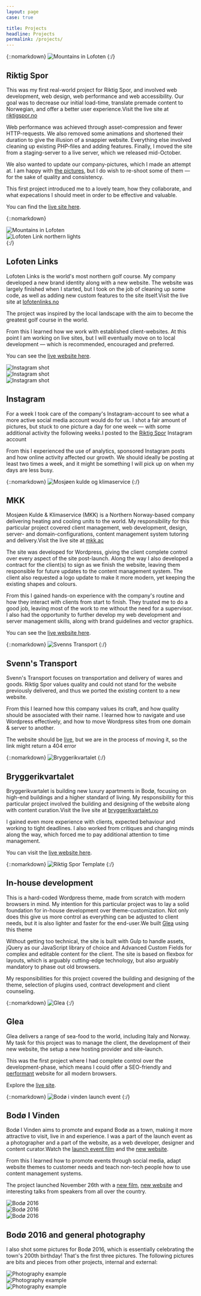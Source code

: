 ```yaml
---
layout: page
case: true

title: Projects
headline: Projects
permalink: /projects/
---
```


{::nomarkdown}
<img src="../img/riktigspor/riktigspor1.jpg" alt="Mountains in Lofoten" class="fade wait">
{:/}

<div class="div"></div>

## Riktig Spor

<p class="pull">This was my first real-world project for Riktig Spor, and involved web development, web design, web performance and web accessibility. Our goal was to decrease our initial load-time, translate premade content to Norwegian, and offer a better user experience.<span>Visit the live site at <a href="http://riktigspor.no" target="_blank">riktigspor.no</a></span></p>

Web performance was achieved through asset-compression and fewer HTTP-requests. We also removed some animations and shortened their duration to give the illusion of a snappier website. Everything else involved cleaning up existing PHP-files and adding features. Finally, I moved the site from a staging-server to a live server, which we released mid-October.

We also wanted to update our company-pictures, which I made an attempt at. I am happy with <a href="http://riktigspor.no/om-oss/" target="_blank">the pictures</a>, but I do wish to re-shoot some of them &mdash; for the sake of quality and consistency.

This first project introduced me to a lovely team, how they collaborate, and what expecations I should meet in order to be effective and valuable.

You can find the <a href="http://riktigspor.no" target="_blank">live site here</a>.

<div class="div"></div>

{::nomarkdown}
<div class="grid">
	<div class="col-100 full-width">
		<img src="../img/riktigspor/lofoten2.jpg" alt="Mountains in Lofoten">
	</div>
	<div class="col-100 full-width">
		<img src="../img/riktigspor/lofoten1.jpg" alt="Lofoten Link northern lights">
	</div>
</div>
{:/}

<div class="div"></div>

## Lofoten Links

<p class="pull">Lofoten Links is the world's most northern golf course. My company developed a new brand identity along with a new website. The website was largely finished when I started, but I took on the job of cleaning up some code, as well as adding new custom features to the site itself.<span>Visit the live site at <a href="http://lofotenlinks.no" target="_blank">lofotenlinks.no</a></span></p>

The project was inspired by the local landscape with the aim to become the greatest golf course in the world.

From this I learned how we work with established client-websites. At this point I am working on live sites, but I will eventually move on to local development &mdash; which is recommended, encouraged and preferred.

You can see the <a href="http://lofotenlinks.no/" target="_blank">live website here</a>.

<div class="div"></div>

<div class="grid">
	<div class="col-100">
		<img src="../img/riktigspor/inst6.jpg" alt="Instagram shot">
	</div>
	<div class="col-100">
		<img src="../img/riktigspor/inst5.jpg" alt="Instagram shot">
	</div>
	<div class="col-100 full-width">
		<img src="../img/riktigspor/inst7.jpg" alt="Instagram shot">
	</div>
</div>

<div class="div"></div>

## Instagram

<p class="pull">For a week I took care of the company's Instagram-account to see what a more active social media account would do for us. I shot a fair amount of pictures, but stuck to one picture a day for one week &mdash; with some additional activity the following weeks.<span>I posted to the <a href="http://riktigspor.no/" target="_blank">Riktig Spor</a> Instagram account</span></p>

From this I experienced the use of analytics, sponsored Instagram posts and how online activity affected our growth. We should ideally be posting at least two times a week, and it might be something I will pick up on when my days are less busy.

<div class="div"></div>

{::nomarkdown}
<img src="../img/riktigspor/mkk.jpg" alt="Mosjøen kulde og klimaservice">
{:/}

<div class="div"></div>

## MKK

<p class="pull">Mosjøen Kulde &amp; Klimaservice (MKK) is a Northern Norway-based company delivering heating and cooling units to the world. My responsibility for this particular project covered client management, web development, design, server- and domain-configurations, content management system tutoring and delivery.<span>Visit the live site at <a href="http://mkk.ac" target="_blank">mkk.ac</a></span></p>

The site was developed for Wordpress, giving the client complete control over every aspect of the site post-launch. Along the way I also developed a contract for the client(s) to sign as we finish the website, leaving them responsible for future updates to the content management system. The client also requested a logo update to make it more modern, yet keeping the existing shapes and colours.

From this I gained hands-on experience with the company's routine and how they interact with clients from start to finish. They trusted me to do a good job, leaving most of the work to me without the need for a supervisor. I also had the opportunity to further develop my web development and server management skills, along with brand guidelines and vector graphics.

You can see the <a href="http://mkk.acc/" target="_blank">live website here</a>.

<div class="div"></div>

{::nomarkdown}
<img src="../img/riktigspor/svenn.png" alt="Svenns Transport">
{:/}

<div class="div"></div>

## Svenn's Transport

Svenn's Transport focuses on transportation and delivery of wares and goods. Riktig Spor values quality and could not stand for the website previously delivered, and thus we ported the existing content to a new website.

From this I learned how this company values its craft, and how quality should be associated with their name. I learned how to navigate and use Wordpress effectively, and how to move Wordpress sites from one domain & server to another.

The website should be <a href="http://134.90.150.116/~svenn/" target="_blank">live</a>, but we are in the process of moving it, so the link might return a 404 error

<div class="div"></div>

{::nomarkdown}
<img src="../img/riktigspor/bryggeri.jpg" alt="Bryggerikvartalet">
{:/}

<div class="div"></div>

## Bryggerikvartalet

<p class="pull">Bryggerikvartalet is building new luxury apartments in Bodø, focusing on high-end buildings and a higher standard of living. My responsibility for this particular project involved the building and designing of the website along with content curation.<span>Visit the live site at <a href="http://bryggerikvartalet.no" target="_blank">bryggerikvartalet.no</a></span></p>

I gained even more experience with clients, expected behaviour and working to tight deadlines. I also worked from critiques and changing minds along the way, which forced me to pay additional attention to time management.

You can visit the <a href="http://bryggerikvartalet.no/" target="_blank">live website here</a>.

<div class="div"></div>

{::nomarkdown}
<img src="../img/riktigspor/wp.jpg" alt="Riktig Spor Template">
{:/}

<div class="div"></div>

## In-house development

<p class="pull">This is a hard-coded Wordpress theme, made from scratch with modern browsers in mind. My intention for this particular project was to lay a solid foundation for in-house development over theme-customization. Not only does this give us more control as everything can be adjusted to client needs, but it is also lighter and faster for the end-user.<span>We built <a href="http://glea.no" target="_blank">Glea</a> using this theme</span></p>

Without getting too technical, the site is built with Gulp to handle assets, jQuery as our JavaScript library of choice and Advanced Custom Fields for complex and editable content for the client. The site is based on flexbox for layouts, which is arguably cutting-edge technology, but also arguably mandatory to phase out old browsers.

My responsibilities for this project covered the building and designing of the theme, selection of plugins used, contract development and client counseling.

<div class="div"></div>

{::nomarkdown}
<img src="../img/riktigspor/glea.png" alt="Glea">
{:/}

<div class="div"></div>

## Glea

Glea delivers a range of sea-food to the world, including Italy and Norway. My task for this project was to manage the client, the development of their new website, the setup a new hosting provider and site-launch.

This was the first project where I had complete control over the development-phase, which means I could offer a SEO-friendly and <a href="http://www.webpagetest.org/result/151118_H0_NF5/" target="_blank">performant</a> website for all modern browsers.

Explore the <a href="http://glea.no" target="_blank">live site</a>.

<div class="div"></div>

{::nomarkdown}
<img src="../img/riktigspor/view.jpg" alt="Bodø i vinden launch event">
{:/}

<div class="div"></div>

## Bodø I Vinden

<p class="pull">Bodø I Vinden aims to promote and expand Bodø as a town, making it more attractive to visit, live in and experience. I was a part of the launch event as a photographer and a part of the website, as a web developer, designer and content curator.<span>Watch the <a href="https://www.youtube.com/watch?v=cARSXMCZ9Z8" target="_blank">launch event film</a> and the <a href="http://www.bodo.no/" target="_blank">new website</a>.</span></p>

From this I learned how to promote events through social media, adapt website themes to customer needs and teach non-tech people how to use content management systems.

The project launched November 26th with a <a href="https://www.youtube.com/watch?v=cARSXMCZ9Z8" target="_blank">new film</a>, <a href="http://www.bodo.no/" target="_blank">new website</a> and interesting talks from speakers from all over the country.

<!-- {::nomarkdown}
<img src="../img/riktigspor/bodohavn.jpg" alt="Bryggerikvartalet">
{:/}

<div class="div"></div>

## Bodø Havn

Bodø Havn (Bodø Port) is our local port, and they are currently working on a new website. This is a rather large project with a fair amount of complex features.

The building of the site is being outsourced and my role for this project primarily covers business advice and technical advice – explaining the complexity or simplicity of features requested.

The site may or may not be live as you are reading this. -->

<div class="div"></div>

<div class="grid">
	<div class="col-100">
		<img src="../img/riktigspor/bodo2.jpg" alt="Bodø 2016">
	</div>
	<div class="col-100">
		<img src="../img/riktigspor/bodo3.jpg" alt="Bodø 2016">
	</div>
	<div class="col-100 full-width">
		<img src="../img/riktigspor/bodo1.jpg" alt="Bodø 2016">
	</div>
</div>

<div class="div"></div>

## Bodø 2016 and general photography

I also shot some pictures for Bodø 2016, which is essentially celebrating the town's 200th birthday! That's the first three pictures. The following pictures are bits and pieces from other projects, internal and external:

<div class="div"></div>

<div class="grid">
	<div class="col-100">
		<img src="../img/riktigspor/ph1.jpg" alt="Photography example">
	</div>
	<div class="col-100">
		<img src="../img/riktigspor/ph3.jpg" alt="Photography example">
	</div>
	<div class="col-100 full-width">
		<img src="../img/riktigspor/ph5.jpg" alt="Photography example">
	</div>
	<div class="col-100 full-width"></div>
</div>

<div class="div"></div>